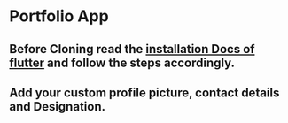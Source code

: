 # Portfolio App
## Before Cloning read the [installation Docs of flutter](https://flutter.dev/docs/get-started/install) and follow the steps accordingly.
## Add your custom profile picture, contact details and Designation. 
